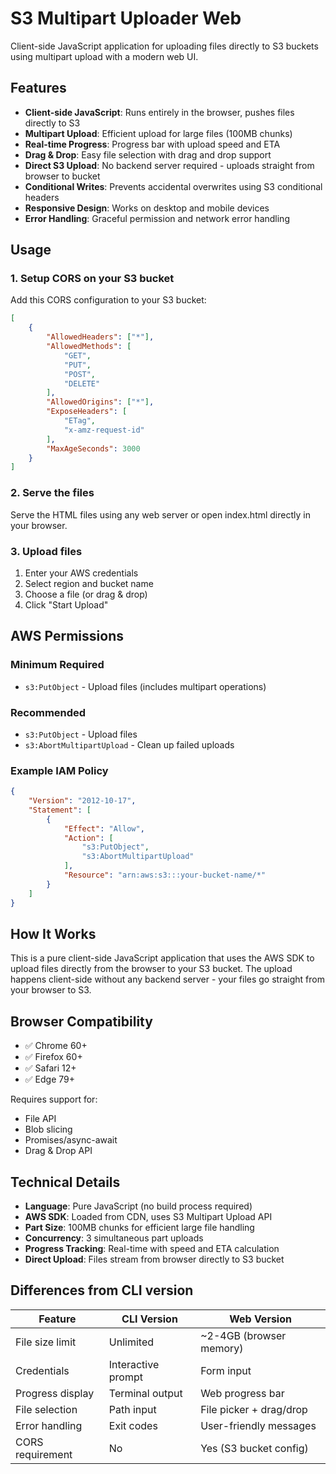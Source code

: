 # S3 Multipart Uploader Web

Client-side JavaScript application for uploading files directly to S3 buckets using multipart upload with a modern web UI.

## Features

- **Client-side JavaScript**: Runs entirely in the browser, pushes files directly to S3
- **Multipart Upload**: Efficient upload for large files (100MB chunks)
- **Real-time Progress**: Progress bar with upload speed and ETA
- **Drag & Drop**: Easy file selection with drag and drop support  
- **Direct S3 Upload**: No backend server required - uploads straight from browser to bucket
- **Conditional Writes**: Prevents accidental overwrites using S3 conditional headers
- **Responsive Design**: Works on desktop and mobile devices
- **Error Handling**: Graceful permission and network error handling

## Usage

### 1. Setup CORS on your S3 bucket

Add this CORS configuration to your S3 bucket:

```json
[
    {
        "AllowedHeaders": ["*"],
        "AllowedMethods": [
            "GET", 
            "PUT", 
            "POST", 
            "DELETE"
        ],
        "AllowedOrigins": ["*"],
        "ExposeHeaders": [
            "ETag",
            "x-amz-request-id"
        ],
        "MaxAgeSeconds": 3000
    }
]
```

### 2. Serve the files

Serve the HTML files using any web server or open index.html directly in your browser.

### 3. Upload files

1. Enter your AWS credentials
2. Select region and bucket name  
3. Choose a file (or drag & drop)
4. Click "Start Upload"

## AWS Permissions

### Minimum Required
- `s3:PutObject` - Upload files (includes multipart operations)

### Recommended 
- `s3:PutObject` - Upload files
- `s3:AbortMultipartUpload` - Clean up failed uploads

### Example IAM Policy

```json
{
    "Version": "2012-10-17",
    "Statement": [
        {
            "Effect": "Allow",
            "Action": [
                "s3:PutObject",
                "s3:AbortMultipartUpload"
            ],
            "Resource": "arn:aws:s3:::your-bucket-name/*"
        }
    ]
}
```

## How It Works

This is a pure client-side JavaScript application that uses the AWS SDK to upload files directly from the browser to your S3 bucket. The upload happens client-side without any backend server - your files go straight from your browser to S3.

## Browser Compatibility

- ✅ Chrome 60+
- ✅ Firefox 60+ 
- ✅ Safari 12+
- ✅ Edge 79+

Requires support for:
- File API
- Blob slicing
- Promises/async-await
- Drag & Drop API

## Technical Details

- **Language**: Pure JavaScript (no build process required)
- **AWS SDK**: Loaded from CDN, uses S3 Multipart Upload API
- **Part Size**: 100MB chunks for efficient large file handling
- **Concurrency**: 3 simultaneous part uploads
- **Progress Tracking**: Real-time with speed and ETA calculation
- **Direct Upload**: Files stream from browser directly to S3 bucket

## Differences from CLI version

| Feature | CLI Version | Web Version |
|---------|-------------|-------------|
| File size limit | Unlimited | ~2-4GB (browser memory) |
| Credentials | Interactive prompt | Form input |
| Progress display | Terminal output | Web progress bar |
| File selection | Path input | File picker + drag/drop |
| Error handling | Exit codes | User-friendly messages |
| CORS requirement | No | Yes (S3 bucket config) |